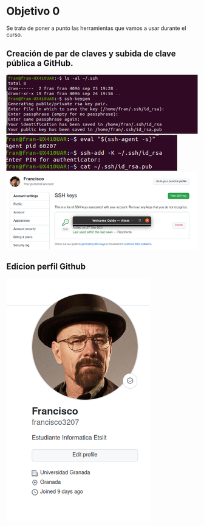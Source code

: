 # Objetivo 0

Se trata de poner a punto las herramientas que vamos a usar durante el curso.

## Creación de par de claves y subida de clave pública a GitHub.

![](imgs/crear_clave.png)
![](imgs/crear_clave2.png)
![](imgs/configuracion_github.png)

## Edicion perfil Github

![](imgs/avatar_github.png)

